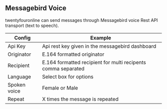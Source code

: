 ## Messagebird Voice

twentyfouronline can send messages through Messagebird voice Rest API transport (text to speech).

| Config | Example |
| ------ | ------- |
| Api Key | Api rest key given in the messagebird dashboard |
| Originator | E.164 formatted originator |
| Recipient | E.164 formatted recipient for multi recipents comma separated |
| Language | Select box for options  |
| Spoken voice | Female or Male  |
| Repeat | X times the message is repeated  |




